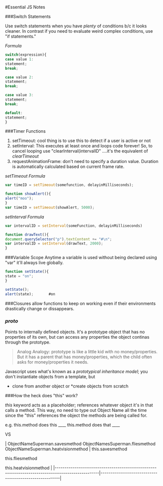 #Essential JS Notes

###Switch Statements

Use switch statements when you have *plenty* of conditions b/c it looks cleaner. In contrast if you need to evaluate weird complex conditions, use "if statements."

*Formula*
```js
switch(expression){
case value 1:
statement;
break;

case value 2:
statement;
break;

case value 3:
statement;
break;

default:
statement;
}
```

###Timer Functions

1. setTimeout: cool thing is to use this to detect if a user is active or not
2. setInterval: This executes at least once and loops code forever! So, to cancel looping use "clearInterval(intervalID" ....it's the equivalent of *clearTimeout*
3. requestAnimationFrame: don't need to specify a duration value. Duration is automatically calculated based on current frame rate.

*setTimeout Formula*

```js
var timeID = setTimeout(somefunction, delayinMilliseconds);
```

```js
function showAlert(){
alert("moo");
}
var timeID = setTimeout(showAlert, 5000);
```

*setInterval Formula*

```js
var intervalID = setInterval(someFunction, delayinMilliseconds)
```

```js
function drawText(){
document.querySelector("p").textContent += "#\n";
var intervalID = setInterval(drawText, 2000);
}
```

###Variable Scope
Anytime a variable is used without being declared using "var" it'll always live globally.

```js
function setState(){
state = "on";
}

setState();
alert(state);       #on
```

###Closures
allow functions to keep on working even if their environments drastically change or dissappears.

### _proto_
Points to internally defined objects. It's a prototype object that has no properties of its own, but can access any properties the object continas through the prototype.

> Analog Analogy: prototype is like a little kid with no money/properties. But it has a parent that has money/properties, which the child often asks for money/properties it needs.

Javascript uses what's known as a *prototypical inheritance model*; you don't instantiate objects from a template, but 

* clone from another object
or
*create objects from scratch


###How the heck does "this" work?

*this* keyword acts as a placeholder; references whatever object it's in that calls a method. This way, no need to type out Object Name all the time since the "this" references the object the methods are being called for.

e.g. 
this.method does this ____
this.method does that ____

VS

| ObjectNameSuperman.savesmethod ObjectNamesSuperman.fliesmethod ObjectNameSuperman.heatvisionmethod | this.savesmethod

this.fliesmethod 

this.heatvisionmethod |
|----------------------------------------------------------------------------------------------------|---------------------------------------------------------|

